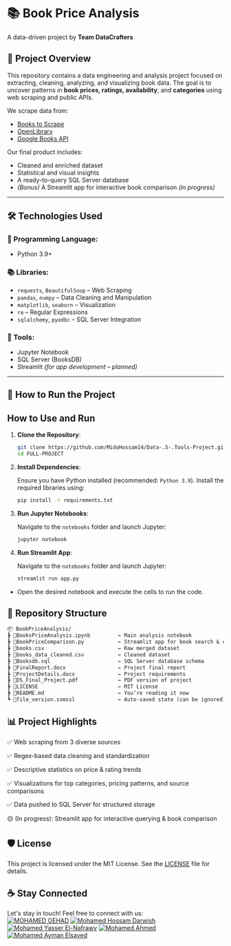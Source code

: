  # 📚 Book Price Analysis  
A data-driven project by **Team DataCrafters**

## 📖 Project Overview  
This repository contains a data engineering and analysis project focused on extracting, cleaning, analyzing, and visualizing book data. The goal is to uncover patterns in **book prices, ratings, availability**, and **categories** using web scraping and public APIs.

We scrape data from:
- [Books to Scrape](https://books.toscrape.com)
- [OpenLibrary](https://openlibrary.org)
- [Google Books API](https://developers.google.com/books)

Our final product includes:
- Cleaned and enriched dataset
- Statistical and visual insights
- A ready-to-query SQL Server database
- *(Bonus)* A Streamlit app for interactive book comparison *(in progress)*

---

## 🛠️ Technologies Used

### 🐍 Programming Language:
- Python 3.9+

### 📚 Libraries:
- `requests`, `BeautifulSoup` – Web Scraping  
- `pandas`, `numpy` – Data Cleaning and Manipulation  
- `matplotlib`, `seaborn` – Visualization  
- `re` – Regular Expressions  
- `sqlalchemy`, `pyodbc` – SQL Server Integration  

### 🧰 Tools:
- Jupyter Notebook
- SQL Server (BooksDB)
- Streamlit *(for app development – planned)*

---

## 🚀 How to Run the Project

## How to Use and Run

1. **Clone the Repository**:

   ```bash
   git clone https://github.com/MidoHossam14/Data-.S-.Tools-Project.git
   cd FULL-PROJECT
2. **Install Dependencies**:

    Ensure you have Python installed (recommended: `Python 3.9`). Install the required libraries using:

    ```bash
    pip install -r requirements.txt
3. **Run Jupyter Notebooks**:

    Navigate to the `notebooks` folder and launch Jupyter:

    ```bash
    jupyter notebook
3. **Run Streamlit App**:

    Navigate to the `notebooks` folder and launch Jupyter:

    ```bash
    streamlit run app.py

- Open the desired notebook and execute the cells to run the code.
##  📂 Repository Structure

 ```txt
📦 BookPriceAnalysis/
 ┣ 📜BooksPriceAnalysis.ipynb         ← Main analysis notebook
 ┣ 📜BookPriceComparison.py           ← Streamlit app for book search & comparison
 ┣ 📜books.csv                        ← Raw merged dataset
 ┣ 📜books_data_cleaned.csv           ← Cleaned dataset
 ┣ 📜Booksdb.sql                      ← SQL Server database schema
 ┣ 📜FinalReport.docx                 ← Project final report
 ┣ 📜ProjectDetails.docx              ← Project requirements
 ┣ 📜DS_Final_Project.pdf             ← PDF version of project
 ┣ 📜LICENSE                          ← MIT License
 ┣ 📜README.md                        ← You’re reading it now
 ┗ 📜file_version.ssmssl              ← Auto-saved state (can be ignored)
```


## 📊 Project Highlights
  ✅ Web scraping from 3 diverse sources

  ✅ Regex-based data cleaning and standardization

  ✅ Descriptive statistics on price & rating trends

  ✅ Visualizations for top categories, pricing patterns, and source comparisons

  ✅ Data pushed to SQL Server for structured storage

  🟡 (In progress): Streamlit app for interactive querying & book comparison

  
## 🛡️ License

This project is licensed under the MIT License. See the [LICENSE](https://github.com/MidoHossam14/Data-.S-.Tools-Project/blob/main/LICENSE) file for details.


## ☕ Stay Connected
Let's stay in touch! Feel free to connect with us:  
[![MOHAMED GEHAD](https://img.shields.io/badge/LinkedIn-MOHAMED_GEHAD-0077B5?style=for-the-badge&logo=linkedin&logoColor=white)](https://www.linkedin.com/in/mohamed-gehad82a726329/)
[![Mohamed Hossam Darwish](https://img.shields.io/badge/LinkedIn-Mohamed_Hossam-blue?style=flat-square&logo=linkedin)](https://www.linkedin.com/in/mohammed-hossam-6047ab30b/)
[![Mohamed Yasser El-Nafrawy](https://img.shields.io/badge/LinkedIn-Mohamed_Yasser-blue?style=flat-square&logo=linkedin)](https://www.linkedin.com/in/mohamed-yasser-5a56672ab/)
[![Mohamed Ahmed](https://img.shields.io/badge/LinkedIn-Mohamed_Ahmed-blue?style=flat-square&logo=linkedin)](https://www.linkedin.com/in/mohamed-ahmed-547420326/)
[![Mohamed Ayman Elsayed](https://img.shields.io/badge/LinkedIn-Mohamed_Ayman-blue?style=flat-square&logo=linkedin)](https://www.linkedin.com/in/mohamed-ayman-52053328a/)




